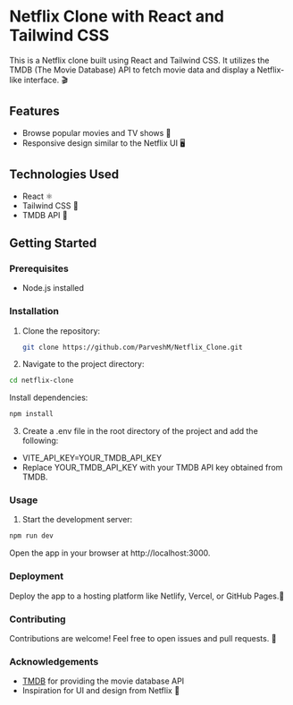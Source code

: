 # Netflix Clone with React and Tailwind CSS

This is a Netflix clone built using React and Tailwind CSS. It utilizes the TMDB (The Movie Database) API to fetch movie data and display a Netflix-like interface. 🎬

## Features

- Browse popular movies and TV shows 🍿
- Responsive design similar to the Netflix UI 🖥️

## Technologies Used

- React ⚛️
- Tailwind CSS 🎨
- TMDB API 🔑

## Getting Started

### Prerequisites

- Node.js installed

### Installation

1. Clone the repository:

   ```bash
   git clone https://github.com/ParveshM/Netflix_Clone.git

   ```

1. Navigate to the project directory:

```bash
cd netflix-clone
```

Install dependencies:

```bash
npm install
```

3. Create a .env file in the root directory of the project and add the following:

- VITE_API_KEY=YOUR_TMDB_API_KEY
- Replace YOUR_TMDB_API_KEY with your TMDB API key obtained from TMDB.

### Usage

1. Start the development server:

```bash
npm run dev
```

Open the app in your browser at http://localhost:3000.

### Deployment

Deploy the app to a hosting platform like Netlify, Vercel, or GitHub Pages.🚀

### Contributing

Contributions are welcome! Feel free to open issues and pull requests. 🙌

### Acknowledgements

- [TMDB](https://developer.themoviedb.org/docs/getting-started) for providing the movie database API
- Inspiration for UI and design from Netflix 🌟
